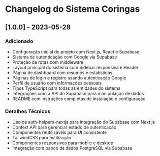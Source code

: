 # Changelog do Sistema Coringas

## [1.0.0] - 2023-05-28

### Adicionado
- Configuração inicial do projeto com Next.js, React e Supabase
- Sistema de autenticação com Google via Supabase
- Proteção de rotas com middleware
- Layout principal do sistema com Sidebar responsiva e Header
- Página de dashboard com resumos e estatísticas
- Páginas de login e registro usando autenticação Google
- Perfil de usuário com informações pessoais
- Tipos TypeScript para todas as entidades do sistema
- Integrações com a API do Supabase para manipulação de dados
- README com instruções completas de instalação e configuração

### Detalhes Técnicos
- Uso de auth-helpers-nextjs para integração do Supabase com Next.js 
- Context API para gerenciar estado de autenticação
- Componentes reutilizáveis para UI consistente
- TailwindCSS para estilização
- Componentes responsivos para mobile e desktop
- Integração com banco de dados PostgreSQL via Supabase 